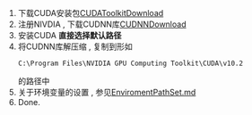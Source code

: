 1.  下载CUDA安装包[CUDAToolkitDownload](https://developer.nvidia.com/cuda-downloads)
2.  注册NIVDIA , 下载CUDNN库[CUDNNDownload](https://developer.nvidia.com/rdp/cudnn-archive)
3.  安装CUDA
    **直接选择默认路径**
4.  将CUDNN库解压缩 , 复制到形如
    ```
    C:\Program Files\NVIDIA GPU Computing Toolkit\CUDA\v10.2
    ```
    的路径中
5.  关于环境变量的设置 , 参见[EnviromentPathSet.md](./EnvironmentPathSet.md)
6.  Done.